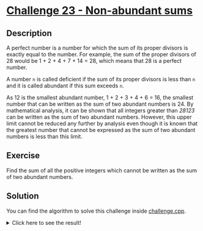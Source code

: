 # [Challenge 23 - Non-abundant sums](https://projecteuler.net/problem=23)

## Description

A perfect number is a number for which the sum of its proper divisors is exactly equal to the number.
For example, the sum of the proper divisors of 28 would be 1 + 2 + 4 + 7 + 14 = 28, which means that 28 is a perfect number.

A number `n` is called deficient if the sum of its proper divisors is less than `n` and it is called abundant if this sum exceeds `n`.

As 12 is the smallest abundant number, 1 + 2 + 3 + 4 + 6 = 16, the smallest number that can be written as the sum of two abundant numbers is 24.
By mathematical analysis, it can be shown that all integers greater than _28123_ can be written as the sum of two abundant numbers.
However, this upper limit cannot be reduced any further by analysis even though it is known that the greatest number that cannot be expressed
as the sum of two abundant numbers is less than this limit.

## Exercise

Find the sum of all the positive integers which cannot be written as the sum of two abundant numbers.

## Solution

You can find the algorithm to solve this challenge inside [challenge.cpp](challenge.cpp).

<details>
  <summary>Click here to see the result!</summary>

  Result is: `4,179,871`
</details>
